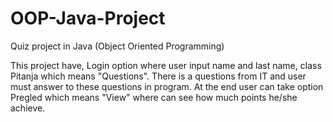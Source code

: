 # OOP-Java-Project
Quiz project in Java (Object Oriented Programming)

This project have, Login option where user input name and last name, class Pitanja which means "Questions". There is a questions from IT and user must answer to these questions in program.
At the end user can take option Pregled which means "View" where can see how much points he/she achieve.
